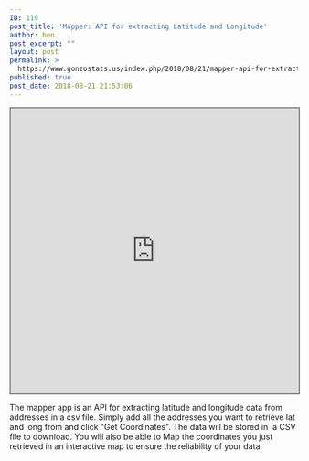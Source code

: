 ```yaml
---
ID: 119
post_title: 'Mapper: API for extracting Latitude and Longitude'
author: ben
post_excerpt: ""
layout: post
permalink: >
  https://www.gonzostats.us/index.php/2018/08/21/mapper-api-for-extracting-longitude-and-latitude/
published: true
post_date: 2018-08-21 21:53:06
---
```

<iframe style="border: 2px solid grey; width: 100%; height: 500px;" src="https://www.rgonzo.us/shiny/apps/mapper/">
It looks like your browser doesn't support iframes.
</iframe>

The mapper app is an API for extracting latitude and longitude data from addresses in a csv file. Simply add all the addresses you want to retrieve lat and long from and click "Get Coordinates". The data will be stored in  a CSV file to download. You will also be able to Map the coordinates you just retrieved in an interactive map to ensure the reliability of your data.